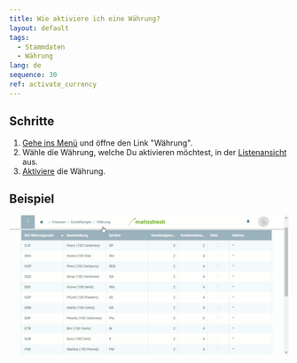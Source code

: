```yaml
---
title: Wie aktiviere ich eine Währung?
layout: default
tags:
  - Stammdaten
  - Währung
lang: de
sequence: 30
ref: activate_currency
---
```


## Schritte

1. [Gehe ins Menü](Menu) und öffne den Link "Währung".
1. Wähle die Währung, welche Du aktivieren möchtest, in der [Listenansicht](Ansichten) aus.
1. [Aktiviere](Datensatz_aktivieren) die Währung.

## Beispiel
![](assets/Waehrung_aktivieren.gif)
